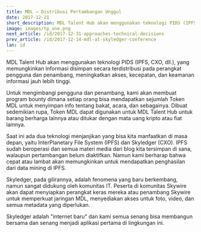 ```yaml
---
title: MDL – Distribusi Pertambangan Unggul
date: 2017-12-21
short_description: MDL Talent Hub akan menggunakan teknologi PIDS (IPFS, CXO, dll.)
image: images/tp_one.png
next_article: /id/2017-12-31-approaches-technical-decisions
prev_article: /id/2017-12-14-mdl-at-skyledger-conference
lan: id
---
```


MDL Talent Hub akan menggunakan teknologi PIDS (IPFS, CXO, dll.), yang memungkinkan informasi disimpan secara terdistribusi pada perangkat pengguna dan penambang, meningkatkan akses, kecepatan, dan keamanan informasi jauh lebih tinggi.

Untuk mengimbangi pengguna dan penambang, kami akan membuat program bounty dimana setiap orang bisa mendapatkan sejumlah Token MDL untuk menyimpan info tentang bakat, acara, dan sebagainya. Dibuat sedemikian rupa, Token MDL dapat digunakan untuk MDL Talent Hub untuk barang berharga lainnya atau ditukar dengan mata uang kripto atau fiat lainnya.

Saat ini ada dua teknologi menjanjikan yang bisa kita manfaatkan di masa depan, yaitu InterPlanetary File System (IPFS) dan Skyledger (CXO). IPFS sudah beroperasi dan semua materi media dari blog kita tersimpan di sana, walaupun pertambangan belum diaktifkan. Namun kami berharap bahwa cepat atau lambat akan memungkinkan untuk mendapatkan penghasilan dari data mining di IPFS.

Skyledger, pada gilirannya, adalah fenomena yang baru berkembang, namun sangat didukung oleh komunitas IT. Peserta di komunitas Skywire akan dapat menyiapkan perangkat keras mereka atau penambang Skywire untuk memperkuat jaringan MDL, menyediakan akses untuk foto, video, dan semua metadata yang diperlukan.

Skyledger adalah "internet baru" dan kami semua senang bisa membangun bersama dan senang menjadi aplikasi pertama di lingkungan ini.
